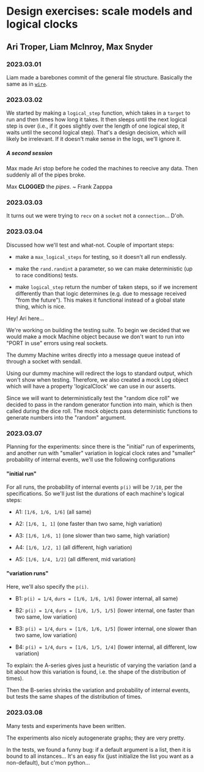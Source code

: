 # Design exercises: scale models and logical clocks
## Ari Troper, Liam McInroy, Max Snyder

### 2023.03.01

Liam made a barebones commit of the general file structure.
Basically the same as in [`wire`](https://github.com/ariliammax/wire).

### 2023.03.02

We started by making a `logical_step` function, which takes in a `target`
to run and then times how long it takes. It then sleeps until the next logical
step is over (i.e., if it goes slightly over the length of one logical step, it
waits until the second logical step). That's a design decision, which will
likely be irrelevant. If it doesn't make sense in the logs, we'll ignore it.

##### A second session

Max made Ari stop before he coded the machines to reecive any data.
Then suddenly all of the pipes broke.

Max **CLOGGED** the _pipes_. ~ Frank Zapppa

### 2023.03.03

It turns out we were trying to `recv` on a `socket` not a `connection`...
D'oh.

### 2023.03.04

Discussed how we'll test and what-not. Couple of important steps:

- make a `max_logical_steps` for testing, so it doesn't all run endlessly.

- make the `rand.randint` a parameter, so we can make deterministic
(up to race conditions) tests.

- make `logical_step` return the number of taken steps, so if we increment
differently than that logic determines (e.g. due to message received "from
the future"). This makes it functional instead of a global state thing, which
is nice.

Hey! Ari here...

We're working on building the testing suite. To begin we decided that we would
make a mock Machine object because we don't want to run into "PORT in use"
errors using real sockets.

The dummy Machine writes directly into a message queue instead of through 
a socket with sendall.

Using our dummy machine will redirect the logs to standard output, which won't
show when testing. Therefore, we also created a mock Log object which will have
a property 'logicalClock' we can use in our asserts.

Since we will want to deterministically test the "random dice roll" we decided
to pass in the random generator function into main, which is then called
during the dice roll. The mock objects pass deterministic functions to
generate numbers into the "random" argument.

### 2023.03.07

Planning for the experiments: since there is the "initial" run of experiments,
and another run with "smaller" variation in logical clock rates and "smaller"
probability of internal events, we'll use the following configurations

#### "initial run"

For all runs, the probability of internal events `p(i)` will be `7/10`,
per the specifications. So we'll just list the durations of each machine's
logical steps:

- A1: `[1/6, 1/6, 1/6]`
(all same)

- A2: `[1/6, 1, 1]`
(one faster than two same, high variation)

- A3: `[1/6, 1/6, 1]`
(one slower than two same, high variation)

- A4: `[1/6, 1/2, 1]`
(all different, high variation)

- A5: `[1/6, 1/4, 1/2]`
(all different, mid variation)

#### "variation runs"

Here, we'll also specify the `p(i)`.


- B1: `p(i) = 1/4`, `durs = [1/6, 1/6, 1/6]`
(lower internal, all same)

- B2: `p(i) = 1/4`, `durs = [1/6, 1/5, 1/5]`
(lower internal, one faster than two same, low variation)

- B3: `p(i) = 1/4`, `durs = [1/6, 1/6, 1/5]`
(lower internal, one slower than two same, low variation)

- B4: `p(i) = 1/4`, `durs = [1/6, 1/5, 1/4]`
(lower internal, all different, low variation)

To explain: the A-series gives just a heuristic of varying the variation
(and a bit about how this variation is found, i.e. the shape of the
distribution of times).

Then the B-series shrinks the variation and probability of internal events,
but tests the same shapes of the distribution of times.

### 2023.03.08

Many tests and experiments have been written.

The experiments also nicely autogenerate graphs; they are very pretty.

In the tests, we found a funny bug: if a default argument is a list, then it
is bound to all instances... It's an easy fix (just initialize the list
you want as a non-default), but c'mon python...
